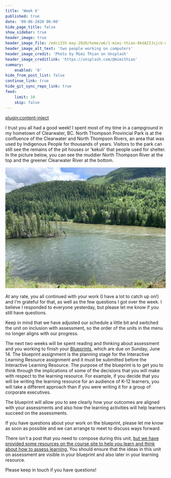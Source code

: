 ```yaml
---
title: 'Week 6'
published: true
date: '09-06-2020 06:00'
hide_page_title: false
show_sidebar: true
header_image: true
header_image_file: /edci335-may-2020/home/w6/1-mimi-thian-8kdA2IJsjcU-unsplash.jpg
header_image_alt_text: 'two people working on computers'
header_image_credit: 'Photo by Mimi Thian on Unsplash'
header_image_creditlink: 'https://unsplash.com/@mimithian'
summary:
    enabled: '0'
hide_from_post_list: false
continue_link: true
hide_git_sync_repo_link: true
feed:
    limit: 10
    skip: false
---
```


[plugin:content-inject](_week-6)


I trust you all had a good week! I spent most of my time in a campground in my hometown of Clearwater, BC. North Thompson Provincial Park is at the confluence of the Clearwater and North Thompson Rivers, an area that was used by Indigenous People for thousands of years. Visitors to the park can still see the remains of the pit houses or 'kekuli' that people used for shelter. In the picture below, you can see the muddier North Thompson River at the top and the greener Clearwater River at the bottom.

![alt-text](IMG_1895.jpg "Confluence of Clearwater and North Thompson Rivers")

At any rate, you all continued with your work (I have a lot to catch up on!) and I'm grateful for that, as well as the few questions I got over the week. I believe I responded to everyone yesterday, but please let me know if you still have questions.

Keep in mind that we have adjusted our schedule a little bit and switched the unit on inclusion with assessment, so the order of the units in the menu no longer aligns with our progress.

The next two weeks will be spent reading and thinking about assessment and you working to finish your [Blueprints](https://edtechuvic.ca/edci335/learning-design-blueprint/), which are due on Sunday, June 14. The blueprint assignment is the planning stage for the Interactive Learning Resource assignment and it must be submitted before the Interactive Learning Resource. The purpose of the blueprint is to get you to think through the implications of some of the decisions that you will make with respect to the learning resource. For example, if you decide that you will be writing the learning resource for an audience of K-12 learners, you will take a different approach than if you were writing it for a group of corporate executives.

The blueprint will allow you to see clearly how your outcomes are aligned with your assessments and also how the learning activities will help learners succeed on the assessments.

If you have questions about your work on the blueprint, please let me know as soon as possible and we can arrange to meet to discuss ways forward.

There isn't a post that you need to compose during this unit, [but we have provided some resources on the course site to help you learn and think about how to assess learning.](https://edtechuvic.ca/edci335/category/assessment/) You should ensure that the ideas in this unit on assessment are visible in your blueprint and also later in your learning resource.

Please keep in touch if you have questions!
